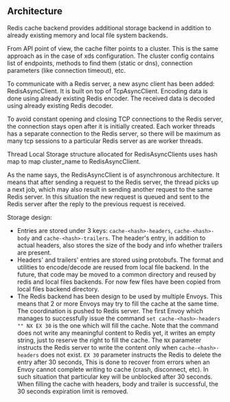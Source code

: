## Architecture
Redis cache backend provides additional storage backend in addition to already existing memory and local file system backends.

From API point of view, the cache filter points to a cluster. This is the same approach as in the case of xds configuration. The cluster config contains list of endpoints, methods to find them (static or dns), connection parameters  (like connection timeout), etc.

To communicate with a Redis server, a new async client has been added: RedisAsyncClient. It is built on top of TcpAsyncClient.  Encoding data is done using already existing Redis encoder. The received data is decoded using already existing Redis decoder.

To avoid constant opening and closing TCP connections to the Redis server, the connection stays open after it is initially created. Each worker threads has a separate connection to the Redis server, so there will be maximum as many tcp sessions to a particular Redis server as are worker threads. 

Thread Local Storage structure allocated for RedisAsyncClients uses hash map to map cluster_name to RedisAsyncClient.

As the name says, the RedisAsyncClient is of asynchronous architecture. It means that after sending a request to the Redis server, the thread picks up a next job, which may also result in sending another request to the same Redis server. In this situation the new request is queued and sent to the Redis server after the reply to the previous request is received.

Storage design:

 - Entries are stored under 3 keys: `cache-<hash>-headers`, `cache-<hash>-body` and `cache-<hash>-trailers`. The header's entry, in addition to actual headers, also stores the size of the body and info whether trailers are present.
 - Headers' and trailers' entries are stored using protobufs. The format and utilities to encode/decode are reused from local file backend. In the future, that code may be moved to a common directory and reused by redis and local files backends. For now few files have been copied from local files backend directory.
 - The Redis backend has been design to be used by multiple Envoys. This means that 2 or more Envoys may try to fill the cache at the same time. The coordination is pushed to Redis server. The first Envoy which manages to successfully issue the command `set cache-<hash>-headers "" NX EX 30` is the one which will fill the cache. Note that the command does not write any meaningful content to Redis yet, it writes an empty string, just to reserve the right to fill the cache. The `NX` parameter instructs the Redis server to write the content only when `cache-<hash>-headers` does not exist. `EX 30` parameter instructs the Redis to delete the entry after 30 seconds, This is done to recover from errors when an Envoy cannot complete writing to cache (crash, disconnect, etc). In such situation that particular key will be unblocked after 30 seconds. When filling the cache with headers, body and trailer is successful, the 30 seconds expiration limit is removed.
